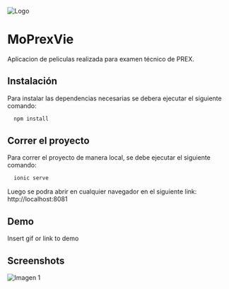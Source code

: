 
![Logo](https://i.ibb.co/zSzrjGz/moprexvie.png)


# MoPrexVie

Aplicacion de peliculas realizada para examen técnico de PREX.




## Instalación

Para instalar las dependencias necesarias se debera ejecutar el siguiente comando:

```bash
  npm install
```
    
## Correr el proyecto

Para correr el proyecto de manera local, se debe ejecutar el siguiente comando:

```bash
  ionic serve
```

Luego se podra abrir en cualquier navegador en el siguiente link: http://localhost:8081


## Demo

Insert gif or link to demo


## Screenshots

![Imagen 1](https://i.ibb.co/TbXh3Gd/merge-from-ofoct.jpg)
